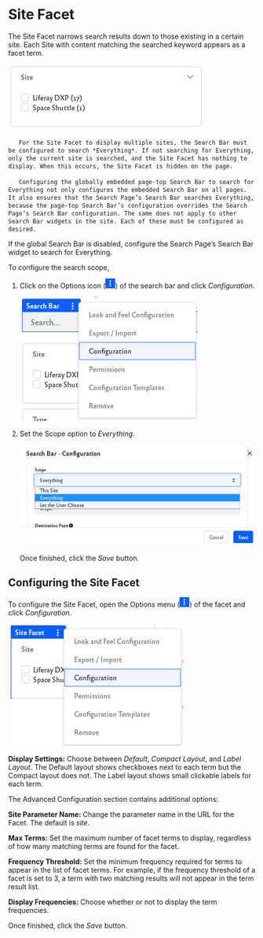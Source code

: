 # Site Facet

The Site Facet narrows search results down to those existing in a certain site. Each Site with content matching the searched keyword appears as a facet term.

![Example of site facet results.](site-facet/images/01.png)

```important::
   For the Site Facet to display multiple sites, the Search Bar must be configured to search *Everything*. If not searching for Everything, only the current site is searched, and the Site Facet has nothing to display. When this occurs, the Site Facet is hidden on the page.

   Configuring the globally embedded page-top Search Bar to search for Everything not only configures the embedded Search Bar on all pages. It also ensures that the Search Page’s Search Bar searches Everything, because the page-top Search Bar’s configuration overrides the Search Page’s Search Bar configuration. The same does not apply to other Search Bar widgets in the site. Each of these must be configured as desired.
```

If the global Search Bar is disabled, configure the Search Page’s Search Bar widget to search for Everything.

To configure the search scope,

1. Click on the Options icon (![Click on the options icon of the search bar.](../../../images/icon-app-options.png)) of the search bar and click *Configuration*.

    ![Click on the Configuration option.](site-facet/images/02.png)

1. Set the Scope option to *Everything*. 

    ![Select everything in the drop down menu.](site-facet/images/03.png)

    Once finished, click the *Save* button.

## Configuring the Site Facet

To configure the Site Facet, open the Options menu (![Click on the options icon of the search bar.](../../../images/icon-app-options.png)) of the facet and click *Configuration*.

![Click on the Configuration option.](site-facet/images/04.png)

**Display Settings:** Choose between *Default*, *Compact Layout*, and *Label Layout*. The Default layout shows checkboxes next to each term but the Compact layout does not. The Label layout shows small clickable labels for each term.

The Advanced Configuration section contains additional options: 

**Site Parameter Name:** Change the parameter name in the URL for the Facet. The default is *site*. 

**Max Terms:** Set the maximum number of facet terms to display, regardless of how many matching terms are found for the facet.

**Frequency Threshold:** Set the minimum frequency required for terms to appear in the list of facet terms. For example, if the frequency threshold of a facet is set to 3, a term with two matching results will not appear in the term result list.

**Display Frequencies:** Choose whether or not to display the term frequencies.

Once finished, click the *Save* button.
